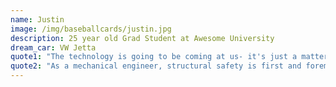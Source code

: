 ```yaml
---
name: Justin
image: /img/baseballcards/justin.jpg
description: 25 year old Grad Student at Awesome University
dream_car: VW Jetta
quote1: "The technology is going to be coming at us- it's just a matter of how soon."
quote2: "As a mechanical engineer, structural safety is first and foremost."
---
```


